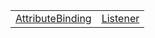 |                                                                               |                                                              |
| ----------------------------------------------------------------------------- | ------------------------------------------------------------ |
| [AttributeBinding](/runtime-html/binding/class/attribute/attributebinding.md) | [Listener](/runtime-html/binding/class/listener/listener.md) |